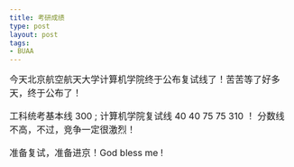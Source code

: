 ```yaml
---
title: 考研成绩
type: post
layout: post
tags: 
- BUAA
---
```

<span style="font-size: medium;">今天北京航空航天大学计算机学院终于公布复试线了！苦苦等了好多天，终于公布了！</span><br/><br/><span style="font-size: medium;">工科统考基本线 300 ; 计算机学院复试线 40 40 75 75 310 ！ 分数线不高，不过，竞争一定很激烈！</span><br/><br/><span style="font-size: medium;">准备复试，准备进京！God bless me !</span>

